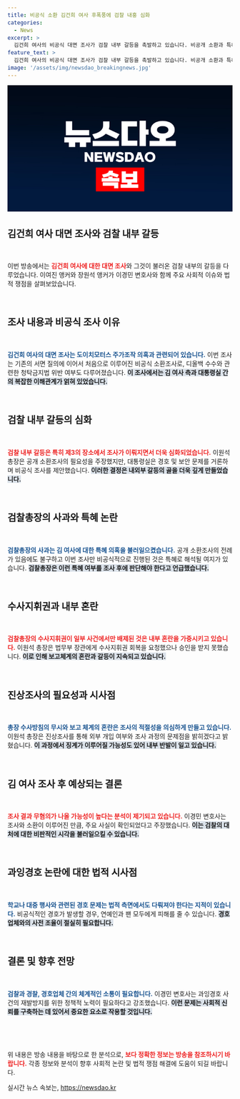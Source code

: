 ```yaml
---
title: 비공식 소환 김건희 여사 후폭풍에 검찰 내홍 심화
categories:
  - News
excerpt: >
  김건희 여사의 비공식 대면 조사가 검찰 내부 갈등을 촉발하고 있습니다. 비공개 소환과 특혜 논란이 일며 진상 조사가 진행 중인 상황, 과연 수사의 결론은 어디로 향할까요? 클릭하여 깊이 있는 분석을 확인하세요!
feature_text: >
  김건희 여사의 비공식 대면 조사가 검찰 내부 갈등을 촉발하고 있습니다. 비공개 소환과 특혜 논란이 일며 진상 조사가 진행 중인 상황, 과연 수사의 결론은 어디로 향할까요? 클릭하여 깊이 있는 분석을 확인하세요!
image: '/assets/img/newsdao_breakingnews.jpg'
---
```


<p><img src="/assets/img/newsdao_breakingnews.jpg" alt="pcversion 속보" /></p>

<h2 data-ke-size="size26">김건희 여사 대면 조사와 검찰 내부 갈등</h2>

<p data-ke-size="size16">&nbsp;</p>

<p>이번 방송에서는 <b><span style="color: #ee2323;">김건희 여사에 대한 대면 조사</span></b>와 그것이 불러온 검찰 내부의 갈등을 다루었습니다. 이여진 앵커와 장원석 앵커가 이경민 변호사와 함께 주요 사회적 이슈와 법적 쟁점을 살펴보았습니다.</p>

<p data-ke-size="size16">&nbsp;</p>

<h2 data-ke-size="size26">조사 내용과 비공식 조사 이유</h2>

<p data-ke-size="size16">&nbsp;</p>

<p><b><span style="color: #1a5490;">김건희 여사의 대면 조사는 도이치모터스 주가조작 의혹과 관련되어 있습니다.</span></b> 이번 조사는 기존의 서면 질의에 이어서 처음으로 이루어진 비공식 소환조사로, 디올백 수수와 관련한 청탁금지법 위반 여부도 다루어졌습니다. <b><span style="background-color: #21538527;">이 조사에서는 김 여사 측과 대통령실 간의 복잡한 이해관계가 얽혀 있었습니다.</span></b></p>

<p data-ke-size="size16">&nbsp;</p>

<h2 data-ke-size="size26">검찰 내부 갈등의 심화</h2>

<p data-ke-size="size16">&nbsp;</p>

<p><b><span style="color: #ee2323;">검찰 내부 갈등은 특히 제3의 장소에서 조사가 이뤄지면서 더욱 심화되었습니다.</span></b> 이원석 총장은 공개 소환조사의 필요성을 주장했지만, 대통령실은 경호 및 보안 문제를 거론하며 비공식 조사를 제안했습니다. <b><span style="background-color: #21538527;">이러한 결정은 내외부 갈등의 골을 더욱 깊게 만들었습니다.</span></b></p>

<p data-ke-size="size16">&nbsp;</p>

<h2 data-ke-size="size26">검찰총장의 사과와 특혜 논란</h2>

<p data-ke-size="size16">&nbsp;</p>

<p><b><span style="color: #1a5490;">검찰총장의 사과는 김 여사에 대한 특혜 의혹을 불러일으켰습니다.</span></b> 공개 소환조사의 전례가 있음에도 불구하고 이번 조사만 비공식적으로 진행된 것은 특혜로 해석될 여지가 있습니다. <b><span style="background-color: #21538527;">검찰총장은 이런 특혜 여부를 조사 후에 판단해야 한다고 언급했습니다.</span></b></p>

<p data-ke-size="size16">&nbsp;</p>

<h2 data-ke-size="size26">수사지휘권과 내부 혼란</h2>

<p data-ke-size="size16">&nbsp;</p>

<p><b><span style="color: #ee2323;">검찰총장의 수사지휘권이 일부 사건에서만 배제된 것은 내부 혼란을 가중시키고 있습니다.</span></b> 이원석 총장은 법무부 장관에게 수사지휘권 회복을 요청했으나 승인을 받지 못했습니다. <b><span style="background-color: #21538527;">이로 인해 보고체계의 혼란과 갈등이 지속되고 있습니다.</span></b></p>

<p data-ke-size="size16">&nbsp;</p>

<h2 data-ke-size="size26">진상조사의 필요성과 시사점</h2>

<p data-ke-size="size16">&nbsp;</p>

<p><b><span style="color: #1a5490;">총장 수사방침의 무시와 보고 체계의 혼란은 조사의 적절성을 의심하게 만들고 있습니다.</span></b> 이원석 총장은 진상조사를 통해 외부 개입 여부와 조사 과정의 문제점을 밝히겠다고 밝혔습니다. <b><span style="background-color: #21538527;">이 과정에서 징계가 이루어질 가능성도 있어 내부 반발이 일고 있습니다.</span></b></p>

<p data-ke-size="size16">&nbsp;</p>

<h2 data-ke-size="size26">김 여사 조사 후 예상되는 결론</h2>

<p data-ke-size="size16">&nbsp;</p>

<p><b><span style="color: #ee2323;">조사 결과 무혐의가 나올 가능성이 높다는 분석이 제기되고 있습니다.</span></b> 이경민 변호사는 조사와 소환이 이루어진 만큼, 주요 사실이 확인되었다고 주장했습니다. <b><span style="background-color: #21538527;">이는 검찰의 대처에 대한 비판적인 시각을 불러일으킬 수 있습니다.</span></b></p>

<p data-ke-size="size16">&nbsp;</p>

<h2 data-ke-size="size26">과잉경호 논란에 대한 법적 시사점</h2>

<p data-ke-size="size16">&nbsp;</p>

<p><b><span style="color: #1a5490;">학교나 대중 행사와 관련된 경호 문제는 법적 측면에서도 다뤄져야 한다는 지적이 있습니다.</span></b> 비공식적인 경호가 발생할 경우, 연예인과 팬 모두에게 피해를 줄 수 있습니다. <b><span style="background-color: #21538527;">경호업체와의 사전 조율이 절실히 필요합니다.</span></b> </p>

<p data-ke-size="size16">&nbsp;</p>

<h2 data-ke-size="size26">결론 및 향후 전망</h2>

<p data-ke-size="size16">&nbsp;</p>

<p><b><span style="color: #1a5490;">검찰과 경찰, 경호업체 간의 체계적인 소통이 필요합니다.</span></b> 이경민 변호사는 과잉경호 사건의 재발방지를 위한 정책적 노력이 필요하다고 강조했습니다. <b><span style="background-color: #21538527;">이런 문제는 사회적 신뢰를 구축하는 데 있어서 중요한 요소로 작용할 것입니다.</span></b></p>

<p data-ke-size="size16">&nbsp;</p> 

<p data-ke-size="size16">&nbsp;</p>

<p>위 내용은 방송 내용을 바탕으로 한 분석으로, <b><span style="font-weight: bold; color: #ee2323;">보다 정확한 정보는 방송을 참조하시기 바랍니다.</span></b> 각종 정보와 분석이 향후 사회적 논란 및 법적 쟁점 해결에 도움이 되길 바랍니다.</p>
실시간 뉴스 속보는, <a href="https://newsdao.kr" rel="dofollow">https://newsdao.kr</a>


